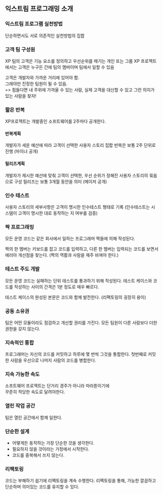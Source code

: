 ## 익스트림 프로그래밍 소개

### 익스트림 프로그램 실천방법
단순하면서도 서로 의존적인 실천방법의 집합

### 고객 팀 구성원
XP 팀의 고객은 기능 요소를 정의하고 우선순위를 매기는 개인 또는 그룹
XP 프로젝트에서는 고객은 누구든 간에 팀의 멤버이며 팀에서 일할 수 있음

고객은 개발자와 가까운 거리에 있어야 함. <br/>
그래야만 진정한 팀원이 될 수 있음. <br/>
=> 힘들다면 내 주위에 가까울 수 있는 사람, 실제 고객을 대신할 수 있고 그런 의지가 있는 사람을 찾자!

### 짧은 반복
XP프로젝트는 개발중인 소프트웨어를 2주마다 공개한다.

#### 반복계획
개발자가 세운 예산에 따라 고객이 선택한 사용자 스토리 집합
반복은 보통 2주 단위로 진행 (마이너 공개)

#### 릴리즈계획
개발자가 제시한 예산에 맞춰 고객이 선택한, 우선 순위가 정해진 사용자 스토리의 묶음으로 구성
릴리즈는 보통 3개월 동안을 의미 (메이저 공개)

### 인수 테스트 
사용자 스토리의 세부사항은 고객이 명시한 인수테스트 형태로 기록
(인수테스트는 시스템이 고객이 명시한 대로 동작하는 지 여부를 검증)

### 짝 프로그래밍
모든 운영 코드는 같은 회사에서 일하는 프로그래머 짝들에 의해 작성된다. 

짝의 한 멤버는 키보드를 잡고 코드를 입력하고, 다른 한 멤버는 입력되는 코드를 보면서 에러아 개선점을 찾는다. 
(짝의 역활과 사람을 재주 바껴야 한다.)

### 테스트 주도 개발 
모든 운영 코드는 실패하는 단위 테스트를 통과하기 위해 작성된다.
테스트 케이스와 코드를 작성하는 사이의 간격은 1분 정도로 매우 빠르다.

테스트 케이스의 완성된 본문은 코드와 함께 발전한다.  (리팩토링의 굉장히 용이)

### 공동 소유권
팀은 어떤 모듈이라도 점검하고 개선할 권리를 가진다. 
모든 팀원이 다른 사람보다 더한 권한을 갖지 않는다.

### 지속적인 통합
프로그래머는 자신의 코드를 커밋하고 하루에 몇 번씩 그것을 통합한다.
첫번째로 커밋한 사람을 우선으로 나머지 사람의 코드를 병합한다.

### 지속 가능한 속도 
소프트웨어 프로젝트는 단거리 경주가 아니라 마라톤이기에 <br/>
꾸준히 적당한 속도로 달려야한다.

### 열린 작업 공간
팀은 열린 공간에서 함께 일한다.

### 단순한 설계
* 어떻게든 동작하는 가장 단순한 것을 생각한다.
* 필요하지 않을 것이라는 가정에서 시작한다.
* 코드를 중복해서 쓰지 않는다.

### 리팩토링
코드는 부해하기 쉽기에 리팩토링을 계속 수행한다. 
리팩토링을 통해, 가능한 깔끔하고 단순하며 의미있는 코드를 유지할 수 있다.



